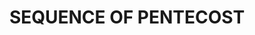 ---
capo: 0
id: 0
lang: en-us
page: '20'
step: lit
subtitle: ''
tags:
- hym
title: SEQUENCE OF PENTECOST
---